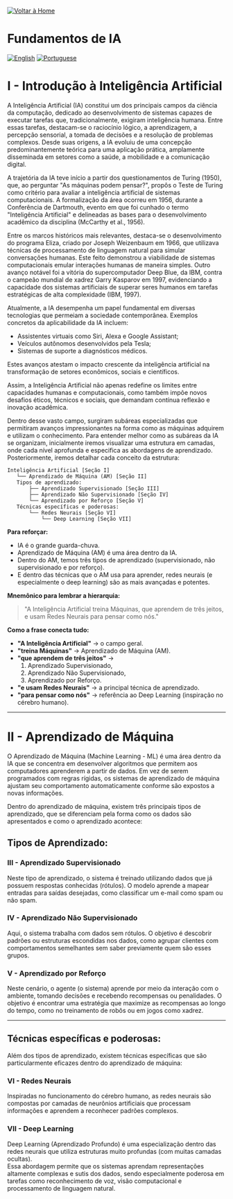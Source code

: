 [![Voltar à Home](https://img.shields.io/badge/Home-Início-blue)](../README-BR.md)
# Fundamentos de IA

[![English](https://img.shields.io/badge/Language-English-blue)](README.md)
[![Portuguese](https://img.shields.io/badge/Idioma-Português-brightgreen)](README-BR.md)

# I - Introdução à Inteligência Artificial

A Inteligência Artificial (IA) constitui um dos principais campos da ciência da computação, dedicado ao desenvolvimento de sistemas capazes de executar tarefas que, tradicionalmente, exigiram inteligência humana. Entre essas tarefas, destacam-se o raciocínio lógico, a aprendizagem, a percepção sensorial, a tomada de decisões e a resolução de problemas complexos. Desde suas origens, a IA evoluiu de uma concepção predominantemente teórica para uma aplicação prática, amplamente disseminada em setores como a saúde, a mobilidade e a comunicação digital.

A trajetória da IA teve início a partir dos questionamentos de Turing (1950), que, ao perguntar "As máquinas podem pensar?", propôs o Teste de Turing como critério para avaliar a inteligência artificial de sistemas computacionais. A formalização da área ocorreu em 1956, durante a Conferência de Dartmouth, evento em que foi cunhado o termo "Inteligência Artificial" e delineadas as bases para o desenvolvimento acadêmico da disciplina (McCarthy et al., 1956).

Entre os marcos históricos mais relevantes, destaca-se o desenvolvimento do programa Eliza, criado por Joseph Weizenbaum em 1966, que utilizava técnicas de processamento de linguagem natural para simular conversações humanas. Este feito demonstrou a viabilidade de sistemas computacionais emular interações humanas de maneira simples. Outro avanço notável foi a vitória do supercomputador Deep Blue, da IBM, contra o campeão mundial de xadrez Garry Kasparov em 1997, evidenciando a capacidade dos sistemas artificiais de superar seres humanos em tarefas estratégicas de alta complexidade (IBM, 1997).

Atualmente, a IA desempenha um papel fundamental em diversas tecnologias que permeiam a sociedade contemporânea. Exemplos concretos da aplicabilidade da IA incluem:
- Assistentes virtuais como Siri, Alexa e Google Assistant;
- Veículos autônomos desenvolvidos pela Tesla;
- Sistemas de suporte a diagnósticos médicos.

Estes avanços atestam o impacto crescente da inteligência artificial na transformação de setores econômicos, sociais e científicos.

Assim, a Inteligência Artificial não apenas redefine os limites entre capacidades humanas e computacionais, como também impõe novos desafios éticos, técnicos e sociais, que demandam contínua reflexão e inovação acadêmica.

Dentro desse vasto campo, surgiram subáreas especializadas que permitiram avanços impressionantes na forma como as máquinas adquirem e utilizam o conhecimento. Para entender melhor como as subáreas da IA se organizam, inicialmente iremos visualizar uma estrutura em camadas, onde cada nível aprofunda e especifica as abordagens de aprendizado. Posteriormente, iremos detalhar cada conceito da estrutura:

```
Inteligência Artificial [Seção I]
   └── Aprendizado de Máquina (AM) [Seção II]
   Tipos de aprendizado:
       ├── Aprendizado Supervisionado [Seção III]
       ├── Aprendizado Não Supervisionado [Seção IV]
       └── Aprendizado por Reforço [Seção V]
   Técnicas específicas e poderosas:
       └── Redes Neurais [Seção VI]
           └── Deep Learning [Seção VII]
```

**Para reforçar:**
- IA é o grande guarda-chuva.
- Aprendizado de Máquina (AM) é uma área dentro da IA.
- Dentro do AM, temos três tipos de aprendizado (supervisionado, não supervisionado e por reforço).
- E dentro das técnicas que o AM usa para aprender, redes neurais (e especialmente o deep learning) são as mais avançadas e potentes.

**Mnemônico para lembrar a hierarquia:**
> "A Inteligência Artificial treina Máquinas, que aprendem de três jeitos, e usam Redes Neurais para pensar como nós."

**Como a frase conecta tudo:**
- **"A Inteligência Artificial"** → o campo geral.
- **"treina Máquinas"** → Aprendizado de Máquina (AM).
- **"que aprendem de três jeitos"** → 
  1. Aprendizado Supervisionado,
  2. Aprendizado Não Supervisionado,
  3. Aprendizado por Reforço.
- **"e usam Redes Neurais"** → a principal técnica de aprendizado.
- **"para pensar como nós"** → referência ao Deep Learning (inspiração no cérebro humano).

---

# II - Aprendizado de Máquina

O Aprendizado de Máquina (Machine Learning - ML) é uma área dentro da IA que se concentra em desenvolver algoritmos que permitem aos computadores aprenderem a partir de dados. Em vez de serem programados com regras rígidas, os sistemas de aprendizado de máquina ajustam seu comportamento automaticamente conforme são expostos a novas informações.

Dentro do aprendizado de máquina, existem três principais tipos de aprendizado, que se diferenciam pela forma como os dados são apresentados e como o aprendizado acontece:

## Tipos de Aprendizado:

### III - Aprendizado Supervisionado
Neste tipo de aprendizado, o sistema é treinado utilizando dados que já possuem respostas conhecidas (rótulos). O modelo aprende a mapear entradas para saídas desejadas, como classificar um e-mail como spam ou não spam.

### IV - Aprendizado Não Supervisionado
Aqui, o sistema trabalha com dados sem rótulos. O objetivo é descobrir padrões ou estruturas escondidas nos dados, como agrupar clientes com comportamentos semelhantes sem saber previamente quem são esses grupos.

### V - Aprendizado por Reforço
Neste cenário, o agente (o sistema) aprende por meio da interação com o ambiente, tomando decisões e recebendo recompensas ou penalidades. O objetivo é encontrar uma estratégia que maximize as recompensas ao longo do tempo, como no treinamento de robôs ou em jogos como xadrez.

---

## Técnicas específicas e poderosas:

Além dos tipos de aprendizado, existem técnicas específicas que são particularmente eficazes dentro do aprendizado de máquina:

### VI - Redes Neurais
Inspiradas no funcionamento do cérebro humano, as redes neurais são compostas por camadas de neurônios artificiais que processam informações e aprendem a reconhecer padrões complexos.

### VII - Deep Learning
Deep Learning (Aprendizado Profundo) é uma especialização dentro das redes neurais que utiliza estruturas muito profundas (com muitas camadas ocultas).  
Essa abordagem permite que os sistemas aprendam representações altamente complexas e sutis dos dados, sendo especialmente poderosa em tarefas como reconhecimento de voz, visão computacional e processamento de linguagem natural.
